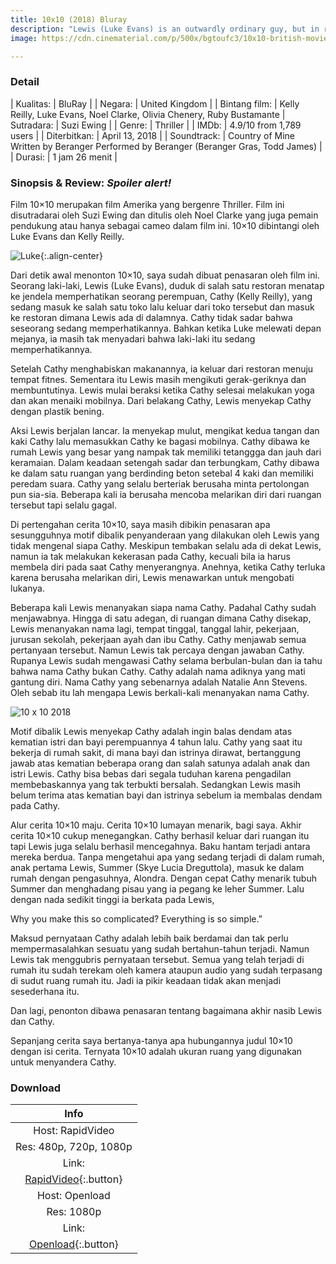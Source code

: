 ```yaml
---
title: 10x10 (2018) Bluray
description: "Lewis (Luke Evans) is an outwardly ordinary guy, but in reality he is hiding an obsession - revenge - against Cathy (Kelly Reilly). Lewis kidnaps Cathy in broad daylight and takes her to his home, where he locks her in a soundproof cell and attempts to extract a dark secret from her past."
image: https://cdn.cinematerial.com/p/500x/bgtoufc3/10x10-british-movie-poster.jpg

---
```

### Detail

| Kualitas: | BluRay |
| Negara: | United Kingdom |
| Bintang film: | Kelly Reilly, Luke Evans, Noel Clarke, Olivia Chenery, Ruby Bustamante |
Sutradara: | Suzi Ewing |
| Genre: | Thriller |
| IMDb: | 4.9/10 from 1,789 users |
| Diterbitkan: | April 13, 2018 |
| Soundtrack: | Country of Mine Written by Beranger Performed by Beranger (Beranger Gras, Todd James) |
| Durasi: | 1 jam 26 menit |


### Sinopsis & Review: _Spoiler alert!_

Film 10×10 merupakan film Amerika yang bergenre Thriller. Film ini disutradarai oleh Suzi Ewing dan ditulis oleh Noel Clarke yang juga pemain pendukung atau hanya sebagai cameo dalam film ini. 10×10 dibintangi oleh Luke Evans dan Kelly Reilly.

![Luke](https://1.bp.blogspot.com/-SG_QD2YD2zk/WsziY6vOf1I/AAAAAAAAAgM/qWsG-O8s_C0tfYR31qfEQI8Z3bnaRwmvQCLcBGAs/s1600/unnamed_crop_443x250.jpg){:.align-center}

Dari detik awal menonton 10×10, saya sudah dibuat penasaran oleh film ini. Seorang laki-laki, Lewis (Luke Evans), duduk di salah satu restoran menatap ke jendela memperhatikan seorang perempuan, Cathy (Kelly Reilly), yang sedang masuk ke salah satu toko lalu keluar dari toko tersebut dan masuk ke restoran dimana Lewis ada di dalamnya. Cathy tidak sadar bahwa seseorang sedang memperhatikannya. Bahkan ketika Luke melewati depan mejanya, ia masih tak menyadari bahwa laki-laki itu sedang memperhatikannya.

Setelah Cathy menghabiskan makanannya, ia keluar dari restoran menuju tempat fitnes. Sementara itu Lewis masih mengikuti gerak-geriknya dan membuntutinya. Lewis mulai beraksi ketika Cathy selesai melakukan yoga dan akan menaiki mobilnya. Dari belakang Cathy, Lewis menyekap Cathy dengan plastik bening.

Aksi Lewis berjalan lancar. Ia menyekap mulut, mengikat kedua tangan dan kaki Cathy lalu memasukkan Cathy ke bagasi mobilnya. Cathy dibawa ke rumah Lewis yang besar yang nampak tak memiliki tetanggga dan jauh dari keramaian. Dalam keadaan setengah sadar dan terbungkam, Cathy dibawa ke dalam satu ruangan yang berdinding beton setebal 4 kaki dan memiliki peredam suara. Cathy yang selalu berteriak berusaha minta pertolongan pun sia-sia. Beberapa kali ia berusaha mencoba melarikan diri dari ruangan tersebut tapi selalu gagal.

Di pertengahan cerita 10×10, saya masih dibikin penasaran apa sesungguhnya motif dibalik penyanderaan yang dilakukan oleh Lewis yang tidak mengenal siapa Cathy. Meskipun tembakan selalu ada di dekat Lewis, namun ia tak melakukan kekerasan pada Cathy, kecuali bila ia harus membela diri pada saat Cathy menyerangnya. Anehnya, ketika Cathy terluka karena berusaha melarikan diri, Lewis menawarkan untuk mengobati lukanya.

Beberapa kali Lewis menanyakan siapa nama Cathy. Padahal Cathy sudah menjawabnya. Hingga di satu adegan, di ruangan dimana Cathy disekap, Lewis menanyakan nama lagi, tempat tinggal, tanggal lahir, pekerjaan, jurusan sekolah, pekerjaan ayah dan ibu Cathy. Cathy menjawab semua pertanyaan tersebut. Namun Lewis tak percaya dengan jawaban Cathy. Rupanya Lewis sudah mengawasi Cathy selama berbulan-bulan dan ia tahu bahwa nama Cathy bukan Cathy. Cathy adalah nama adiknya yang mati gantung diri. Nama Cathy yang sebenarnya adalah Natalie Ann Stevens. Oleh sebab itu lah mengapa Lewis berkali-kali menanyakan nama Cathy.

![10 x 10 2018](https://i.ytimg.com/vi/_6pJLiI1wj4/maxresdefault.jpg)

Motif dibalik Lewis menyekap Cathy adalah ingin balas dendam atas kematian istri dan bayi perempuannya 4 tahun lalu. Cathy yang saat itu bekerja di rumah sakit, di mana bayi dan istrinya dirawat, bertanggung jawab atas kematian beberapa orang dan salah satunya adalah anak dan istri Lewis. Cathy bisa bebas dari segala tuduhan karena pengadilan membebaskannya yang tak terbukti bersalah. Sedangkan Lewis masih belum terima atas kematian bayi dan istrinya sebelum ia membalas dendam pada Cathy.

Alur cerita 10×10 maju. Cerita 10×10 lumayan menarik, bagi saya. Akhir cerita 10×10 cukup menegangkan. Cathy berhasil keluar dari ruangan itu tapi Lewis juga selalu berhasil mencegahnya. Baku hantam terjadi antara mereka berdua. Tanpa mengetahui apa yang sedang terjadi di dalam rumah, anak pertama Lewis, Summer (Skye Lucia Dreguttola), masuk ke dalam rumah dengan pengasuhnya, Alondra. Dengan cepat Cathy menarik tubuh Summer dan menghadang pisau yang ia pegang ke leher Summer. Lalu dengan nada sedikit tinggi ia berkata pada Lewis,

Why you make this so complicated? Everything is so simple.”

Maksud pernyataan Cathy adalah lebih baik berdamai dan tak perlu mempermasalahkan sesuatu yang sudah bertahun-tahun terjadi. Namun  Lewis tak menggubris pernyataan tersebut. Semua yang telah terjadi di rumah itu sudah terekam oleh kamera ataupun audio yang sudah terpasang di sudut ruang rumah itu. Jadi ia pikir keadaan tidak akan menjadi sesederhana itu.

Dan lagi, penonton dibawa penasaran tentang bagaimana akhir nasib Lewis dan Cathy.

Sepanjang cerita saya bertanya-tanya apa hubungannya judul 10×10 dengan isi cerita. Ternyata 10×10 adalah ukuran ruang yang digunakan untuk menyandera Cathy.

### Download
| Info |
|:---:|
| Host: RapidVideo |
| Res: 480p, 720p, 1080p |
| Link: |
| [RapidVideo](https://safelink.knoacc.org/#HhJZ4){:.button} |
| Host: Openload |
| Res: 1080p |
| Link: |
| [Openload](https://safelink.knoacc.org/#cdEig){:.button} |

